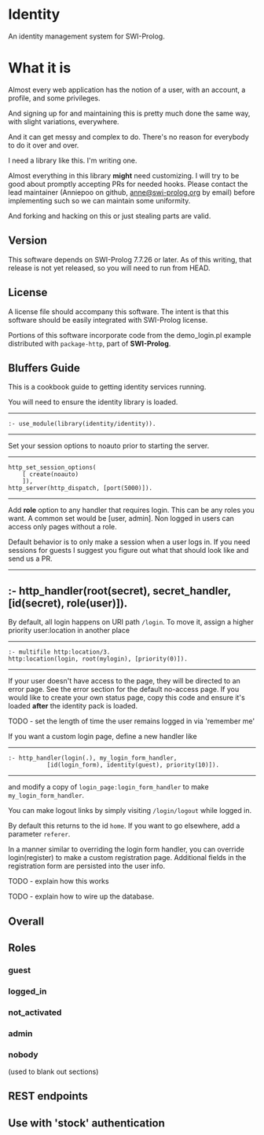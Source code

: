 # Identity

An identity management system for SWI-Prolog.

# What it is

Almost every web application has the notion of a user, with an account,
a profile, and some privileges.

And signing up for and maintaining this is pretty much done the same
way, with slight variations, everywhere.

And it can get messy and complex to do. There's no reason for everybody
to do it over and over.

I need a library like this. I'm writing one.

Almost everything in this library **might** need customizing. I will try to be
good about promptly accepting PRs for needed hooks. Please contact the lead
maintainer (Anniepoo on github, anne@swi-prolog.org by email) before implementing
such so we can maintain some uniformity.

And forking and hacking on this or just stealing parts are valid.

## Version

This software depends on SWI-Prolog 7.7.26 or later. As of this writing, 
that release is not yet released, so you will need to run from HEAD.

## License

A license file should accompany this software. The intent is that
this software should be easily integrated with SWI-Prolog license.

Portions of this software incorporate code from the demo_login.pl example
distributed with `package-http`, part of **SWI-Prolog**.

## Bluffers Guide

This is a cookbook guide to getting identity services running.

You will need to ensure the identity library is loaded.

---
    :- use_module(library(identity/identity)).
---

Set your session options to noauto prior to starting the server.

---
    http_set_session_options(
        [ create(noauto)
        ]),
    http_server(http_dispatch, [port(5000)]).
---

Add **role** option to any handler that requires login. This can be any
roles you want. A common set would be [user, admin]. Non logged in users
can access only pages without a role.

Default behavior is to only make a session when a user logs in. If you need
sessions for guests I suggest you figure out what that should look like and
send us a PR.

---
   :- http_handler(root(secret), secret_handler, [id(secret), role(user)]).
---

By default, all login happens on URI path `/login`. To move it, assign a higher
priority user:location in another place

---
    :- multifile http:location/3.
    http:location(login, root(mylogin), [priority(0)]).
---

If your user doesn't have access to the page, they will be directed to an
error page. See the error section for the default no-access page. If you would
like to create your own status page, copy this code and ensure it's loaded **after**
the identity pack is loaded.

TODO - set the length of time the user remains logged in via 'remember me'

If you want a custom login page, define a new handler like

---
    :- http_handler(login(.), my_login_form_handler,
               [id(login_form), identity(guest), priority(10)]).
---

and modify a copy of `login_page:login_form_handler` to make `my_login_form_handler`.

You can make logout links by simply visiting `/login/logout` while logged in.

By default this returns to the id `home`. If you want to go elsewhere, add a parameter `referer`.

In a manner similar to overriding the login form handler, you can override 
login(register) to make a custom registration page. Additional fields in
the registration form are persisted into the user info.  

TODO - explain how this works

TODO - explain how to wire up the database.


## Overall

## Roles

### guest

### logged_in

### not_activated

### admin

### nobody
(used to blank out sections)


## REST endpoints


## Use with 'stock' authentication
